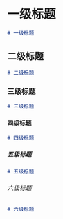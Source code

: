 # 一级标题
```markdown
# 一级标题 
```
## 二级标题
```markdown
# 二级标题 
```

### 三级标题
```markdown
# 三级标题 
```

#### 四级标题
```markdown
# 四级标题 
```

##### 五级标题
```markdown
# 五级标题 
```

###### 六级标题
```markdown
# 六级标题 
```